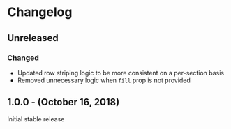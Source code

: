 Changelog
=========


Unreleased
----------
### Changed
* Updated row striping logic to be more consistent on a per-section basis
* Removed unnecessary logic when `fill` prop is not provided

1.0.0 - (October 16, 2018)
-----------------
Initial stable release
